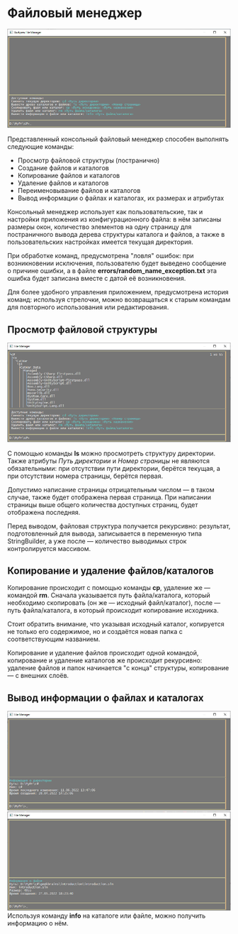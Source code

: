 # Файловый менеджер
![Вид файлового менеджера](/assets/FileManager.jpg)

Представленный консольный файловый менеджер способен выполнять следующие команды:
- Просмотр файловой структуры (постранично)
- Создание файлов и каталогов
- Копирование файлов и каталогов
- Удаление файлов и каталогов
- Переименовывание файлов и каталогов
- Вывод информации о файлах и каталогах, их размерах и атрибутах

Консольный менеджер использует как пользовательские, так и настройки приложения из конфигурационного файла: в нём записаны размеры окон, количество элементов на одну страницу для постраничного вывода дерева структуры каталога и файлов, а также в пользовательских настройках имеется текущая директория.

При обработке команд, предусмотрена "ловля" ошибок: при возникновении исключения, пользователю будет выведено сообщение о причине ошибки, а в файле **errors/random_name_exception.txt** эта ошибка будет записана вместе с датой её возникновения.

Для более удобного управления приложением, предусмотрена история команд: используя стрелочки, можно возвращаться к старым командам для повторного использования или редактирования.

## Просмотр файловой структуры
![Просмотр дерева файлов и каталогов](/assets/tree.jpg)

С помощью команды **ls** можно просмотреть структуру директории. Также атрибуты *Путь директории* и *Номер страницы* не являются обязательными: при отсутствии пути директории, берётся текущая, а при отсутствии номера страницы, берётся первая.

Допустимо написание страницы отрицательным числом — в таком случае, также будет отображена первая страница. При написании страницы выше общего количества доступных страниц, будет отображена последняя.

Перед выводом, файловая структура получается рекурсивно: результат, подготовленный для вывода, записывается в переменную типа StringBuilder, а уже после — количество выводимых строк контролируется массивом.

## Копирование и удаление файлов/каталогов
Копирование происходит с помощью команды **cp**, удаление же — командой **rm**. Сначала указывается путь файла/каталога, который необходимо скопировать (он же — исходный файл/каталог), после — путь файла/каталога, в который происходит копирование исходника.

Стоит обратить внимание, что указывая исходный каталог, копируется не только его содержимое, но и создаётся новая папка с соответствующим названием.

Копирование и удаление файлов происходит одной командой, копирование и удаление каталогов же происходит рекурсивно: удаление файлов и папок начинается "с конца" структуры, копирование — с внешних слоёв.

## Вывод информации о файлах и каталогах
![Информация о каталоге](/assets/infoDir.jpg)
![Информация о файле](/assets/infoFile.jpg)
Используя команду **info** на каталоге или файле, можно получить информацию о нём.
